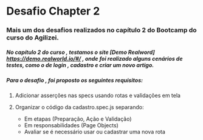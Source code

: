 # Desafio Chapter 2

### Mais um dos desafios realizados no capítulo 2 do Bootcamp do curso do Agilizei. 


##### No capítulo 2 do curso ,  testamos o site [Demo Realword]  https://demo.realworld.io/#/ , onde foi realizado alguns cenários de testes, como o de login , cadastro e criar um novo artigo.

##### Para o desafio , foi proposto os seguintes requisitos:

1. Adicionar asserções nas specs usando rotas e validações em tela

2. Organizar o código da cadastro.spec.js separando:
   - Em etapas (Preparação, Ação e Validação)
   - Em responsabilidades (Page Objects)
   - Avaliar se é necessário usar ou cadastrar uma nova rota



